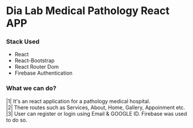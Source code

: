 # Dia Lab Medical Pathology React APP

### Stack Used
- React
- React-Bootstrap
- React Router Dom
- Firebase Authentication

### What we can do? 
|1| It's an react application for a pathology medical hospital. <br>
|2| There routes such as Services, About, Home, Gallery, Appoinment etc. <br>
|3| User can register or login using Email & GOOGLE ID. Firebase was used to do so.
